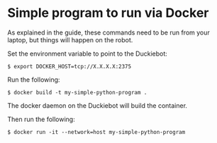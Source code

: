 # Simple program to run via Docker

As explained in the guide, these commands need to be run from your laptop, but 
things will happen on the robot.


Set the environment variable to point to the Duckiebot:

    $ export DOCKER_HOST=tcp://X.X.X.X:2375
    
Run the following:

    $ docker build -t my-simple-python-program .
    
The docker daemon on the Duckiebot will build the container.

Then run the following:

    $ docker run -it --network=host my-simple-python-program
